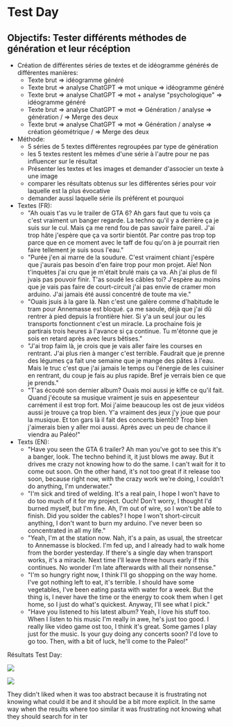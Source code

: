 # Test Day

## Objectifs: Tester différents méthodes de génération et leur récéption

- Création de différentes séries de textes et de idéogramme générés de différentes manières:
  - Texte brut => idéogramme généré
  - Texte brut => analyse ChatGPT => mot unique => idéogramme généré
  - Texte brut => analyse ChatGPT => mot + analyse "psychologique" => idéogramme généré
  - Texte brut => analyse ChatGPT => mot => Génération / analyse => génération / => Merge des deux
  - Texte brut => analyse ChatGPT => mot => Génération / analyse => création géométrique / => Merge des deux
- Méthode:
  - 5 séries de 5 textes différentes regroupées par type de génération
  - les 5 textes restent les mêmes d'une série à l'autre pour ne pas influencer sur le résultat
  - Présenter les textes et les images et demander d'associer un texte à une image
  - comparer les résultats obtenus sur les différentes séries pour voir laquelle est la plus évocative
  - demander aussi laquelle série ils préférent et pourquoi
- Textes (FR):
  - "Ah ouais t'as vu le trailer de GTA 6? Ah gars faut que tu vois ça c'est vraiment un banger regarde. La techno qu'il y a derrière ça je suis sur le cul. Mais ça me rend fou de pas savoir faire pareil. J'ai trop hâte j'espère que ça va sortir bientôt. Par contre pas trop top parce que en ce moment avec le taff de fou qu'on à je pourrait rien faire tellement je suis sous l'eau."
  - "Purée j'en ai marre de la soudure. C'est vraiment chiant j'espère que j'aurais pas besoin d'en faire trop pour mon projet. Aïe! Non t'inquètes j'ai cru que je m'était brulé mais ça va. Ah j'ai plus de fil jvais pas pouvoir finir. T'as soudé les câbles toi? J'espère au moins que je vais pas faire de court-circuit j'ai pas envie de cramer mon arduino. J'ai jamais été aussi concentré de toute ma vie."
  - "Ouais jsuis à la gare là. Nan c'est une galère comme d'habitude le tram pour Annemasse est bloqué. ça me saoule, déjà que j'ai dû rentrer à pied depuis la frontière hier. Si y'a un seul jour ou les transports fonctionnent c'est un miracle. La prochaine fois je partirais trois heures à l'avance si ça continue. Tu m'étonne que je sois en retard après avec leurs bêtises."
  - "J'ai trop faim là, je crois que je vais aller faire les courses en rentrant. J'ai plus rien à manger c'est terrible. Faudrait que je prenne des légumes ça fait une semaine que je mange des pâtes à l'eau. Mais le truc c'est que j'ai jamais le temps ou l'énergie de les cuisiner en rentrant, du coup je fais au plus rapide. Bref je verrais bien ce que je prends."
  - "T'as écouté son dernier album? Ouais moi aussi je kiffe ce qu'il fait. Quand j'écoute sa musique vraiment je suis en appesenteur carrément il est trop fort. Moi j'aime beaucoup les ost de jeux vidéos aussi je trouve ça trop bien. Y'a vraiment des jeux j'y joue que pour la musique. Et ton gars là il fait des concerts bientôt? Trop bien j'aimerais bien y aller moi aussi. Après avec un peu de chance il viendra au Paléo!"
- Texts (EN):
  - "Have you seen the GTA 6 trailer? Ah man you've got to see this it's a banger, look. The techno behind it, it just blows me away. But it drives me crazy not knowing how to do the same. I can't wait for it to come out soon. On the other hand, it's not too great if it release too soon, because right now, with the crazy work we're doing, I couldn't do anything, I'm underwater."
  - "I'm sick and tired of welding. It's a real pain, I hope I won't have to do too much of it for my project. Ouch! Don't worry, I thought I'd burned myself, but I'm fine. Ah, I'm out of wire, so I won't be able to finish. Did you solder the cables? I hope I won't short-circuit anything, I don't want to burn my arduino. I've never been so concentrated in all my life."
  - "Yeah, I'm at the station now. Nah, it's a pain, as usual, the streetcar to Annemasse is blocked. I'm fed up, and I already had to walk home from the border yesterday. If there's a single day when transport works, it's a miracle. Next time I'll leave three hours early if this continues. No wonder I'm late afterwards with all their nonsense."
  - "I'm so hungry right now, I think I'll go shopping on the way home. I've got nothing left to eat, it's terrible. I should have some vegetables, I've been eating pasta with water for a week. But the thing is, I never have the time or the energy to cook them when I get home, so I just do what's quickest. Anyway, I'll see what I pick."
  - "Have you listened to his latest album? Yeah, I love his stuff too. When I listen to his music I'm really in awe, he's just too good. I really like video game ost too, I think it's great. Some games I play just for the music. Is your guy doing any concerts soon? I'd love to go too. Then, with a bit of luck, he'll come to the Paleo!"



Résultats Test Day:

![](%22head-md-future-of-drawing/presentations/2023_12_14/R%C3%A9sulats/Tableau1_0.png%22)

![](head-md-future-of-drawing%5Cpresentations%5C2023_12_14%5CR%C3%A9sulats%5CTableau_r%C3%A9ponses.png%22)

They didn't liked when it was too abstract because it is frustrating not knowing what could it be and it should be a bit more explicit. In the same way when the results where too similar it was frustrating not knowing what they should search for in ter


